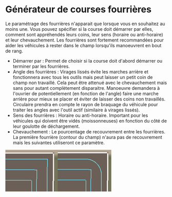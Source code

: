 # Générateur de courses fourrières


Le paramétrage des fourrières n'apparait que lorsque vous en souhaitez au moins une.
Vous pouvez spécifier si la course doit démarrer par elles, comment sont appréhendés leurs coins, leur sens (horaire ou anti-horaire) et leur chevauchement.
Les fourrières sont fortement recommandées pour aider les véhicules à rester dans le champ lorsqu'ils manoeuvrent en bout de rang.



- Démarrer par : Permet de choisir si la course doit d'abord démarrer ou terminer par les fourrières.
- Angle des fourrières : Virages lissés évite les marches arrière et fonctionnera avec tous les outils mais peut laisser un petit coin de champ non travaillé.
Cela peut être attenué avec le chevauchement mais sans pour autant complètement disparaitre. Manoeuvre demandera à l'ouvrier de potentiellement (en fonction de l'angle) faire une marche arrière pour mieux se placer et éviter de laisser des coins non travaillés. Circulaire prendra en compte le rayon de braquage du véhicule pour traiter les angles avec l'outil actif (similaire à virages lissés).
- Sens des fourrières : Horaire ou anti-horaire. Important pour les véhicules qui doivent être vidés (moissonneuses) en fonction du côté de leur goulotte de déchargement.
- Chevauchement : Le pourcentage de recouvrement entre les fourrières. La première fourrière (contour du champ) n'aura pas de recouvrement mais les suivantes utiliseront ce paramètre.


![Image](https://raw.githubusercontent.com/Jan2903/CourseplayHelp/refs/heads/main/translation_data/sharproundcorner_0_0_330_130.png)

